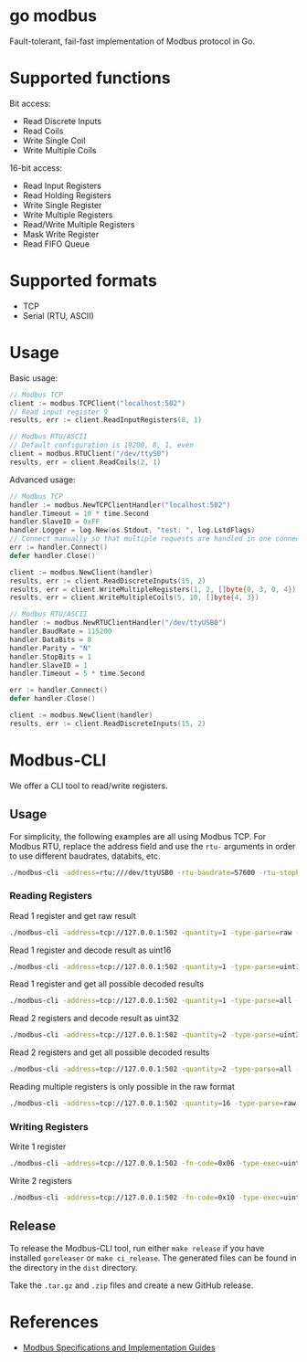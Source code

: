 # go modbus
Fault-tolerant, fail-fast implementation of Modbus protocol in Go.

# Supported functions

Bit access:
- Read Discrete Inputs
- Read Coils
- Write Single Coil
- Write Multiple Coils

16-bit access:
- Read Input Registers
- Read Holding Registers
- Write Single Register
- Write Multiple Registers
- Read/Write Multiple Registers
- Mask Write Register
- Read FIFO Queue

# Supported formats
- TCP
- Serial (RTU, ASCII)

# Usage
Basic usage:
```go
// Modbus TCP
client := modbus.TCPClient("localhost:502")
// Read input register 9
results, err := client.ReadInputRegisters(8, 1)

// Modbus RTU/ASCII
// Default configuration is 19200, 8, 1, even
client = modbus.RTUClient("/dev/ttyS0")
results, err = client.ReadCoils(2, 1)
```

Advanced usage:
```go
// Modbus TCP
handler := modbus.NewTCPClientHandler("localhost:502")
handler.Timeout = 10 * time.Second
handler.SlaveID = 0xFF
handler.Logger = log.New(os.Stdout, "test: ", log.LstdFlags)
// Connect manually so that multiple requests are handled in one connection session
err := handler.Connect()
defer handler.Close()

client := modbus.NewClient(handler)
results, err := client.ReadDiscreteInputs(15, 2)
results, err = client.WriteMultipleRegisters(1, 2, []byte{0, 3, 0, 4})
results, err = client.WriteMultipleCoils(5, 10, []byte{4, 3})
```

```go
// Modbus RTU/ASCII
handler := modbus.NewRTUClientHandler("/dev/ttyUSB0")
handler.BaudRate = 115200
handler.DataBits = 8
handler.Parity = "N"
handler.StopBits = 1
handler.SlaveID = 1
handler.Timeout = 5 * time.Second

err := handler.Connect()
defer handler.Close()

client := modbus.NewClient(handler)
results, err := client.ReadDiscreteInputs(15, 2)
```

# Modbus-CLI

We offer a CLI tool to read/write registers.

## Usage

For simplicity, the following examples are all using Modbus TCP.
For Modbus RTU, replace the address field and use the `rtu-` arguments in order to use different baudrates, databits, etc.
```sh
./modbus-cli -address=rtu:///dev/ttyUSB0 -rtu-baudrate=57600 -rtu-stopbits=2 -rtu-parity=N -rtu-databits=8 ...
```
### Reading Registers

Read 1 register and get raw result
```sh
./modbus-cli -address=tcp://127.0.0.1:502 -quantity=1 -type-parse=raw -register=42
```

Read 1 register and decode result as uint16
```sh
./modbus-cli -address=tcp://127.0.0.1:502 -quantity=1 -type-parse=uint16 -register=42
```

Read 1 register and get all possible decoded results
```sh
./modbus-cli -address=tcp://127.0.0.1:502 -quantity=1 -type-parse=all -register=42
```

Read 2 registers and decode result as uint32
```sh
./modbus-cli -address=tcp://127.0.0.1:502 -quantity=2 -type-parse=uint32 -register=42
```

Read 2 registers and get all possible decoded results
```sh
./modbus-cli -address=tcp://127.0.0.1:502 -quantity=2 -type-parse=all -register=42
```

Reading multiple registers is only possible in the raw format
```sh
./modbus-cli -address=tcp://127.0.0.1:502 -quantity=16 -type-parse=raw -register=42
```

### Writing Registers

Write 1 register 
```sh
./modbus-cli -address=tcp://127.0.0.1:502 -fn-code=0x06 -type-exec=uint16 -register=42 -write-value=7
```

Write 2 registers
```sh
./modbus-cli -address=tcp://127.0.0.1:502 -fn-code=0x10 -type-exec=uint32 -register=42 -write-value=7
```

## Release

To release the Modbus-CLI tool, run either `make release` if you have installed `goreleaser` or `make ci_release`.
The generated files can be found in the directory in the `dist` directory.

Take the `.tar.gz` and `.zip` files and create a new GitHub release.

# References
- [Modbus Specifications and Implementation Guides](http://www.modbus.org/specs.php)
